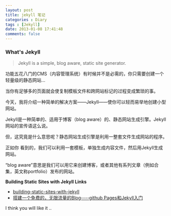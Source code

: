 ```yaml
---
layout: post
title: jekyll 笔记
categories : Diary
tags : [Jekyll]
date: 2013-01-08 17:41:48
comments: false
---
```



### What's Jekyll

>Jekyll is a simple, blog aware, static site generator.

功能五花八门的CMS（内容管理系统）有时候并不是必需的，你只需要创建一个轻量级的静态网站… 

当你有足够多的页面就会使复制模板文件和跨网站标记的过程变成繁琐的事。

今天，我将介绍一种简单的解决方案——Jekyll——使你可以轻而易举地创建小型网站。

Jekyll是一种简单的、适用于博客（blog  aware）的、静态网站生成引擎。Jekyll网站的宣传语这么说。

<!-- more -->

但，这究竟是什么意思呢？静态网站生成引擎是利用一整套文件生成网站的程序。

正如你 看到的，我们可以利用一套模板，单独生成内容文件，然后用Jekyll生成网站。

“blog aware”意思是我们可以用它来创建博客，或者其他有系列文章（例如合集，英文称portfolio）发布的网站。

**Building Static Sites with Jekyll Links**

[1]: http://net.tutsplus.com/tutorials/other/building-static-sites-with-jekyll/ "building-static-sites-with-jekyll" 
[2]: http://www.ruanyifeng.com/blog/2012/08/blogging_with_jekyll.html "搭建一个免费的，无限流量的Blog----github pages和Jekyll入门" 

* [building-static-sites-with-jekyll][1]
* [搭建一个免费的，无限流量的Blog----github Pages和Jekyll入门][2]

I think you will like it ..